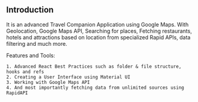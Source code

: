 ## Introduction

It is an advanced Travel Companion Application using Google Maps. With Geolocation, Google Maps API, Searching for places, Fetching restaurants, hotels and attractions based on location from specialized Rapid APIs, data filtering and much more.

Features and Tools:

    1. Advanced React Best Practices such as folder & file structure, hooks and refs
    2. Creating a User Interface using Material UI
    3. Working with Google Maps API
    4. And most importantly fetching data from unlimited sources using RapidAPI